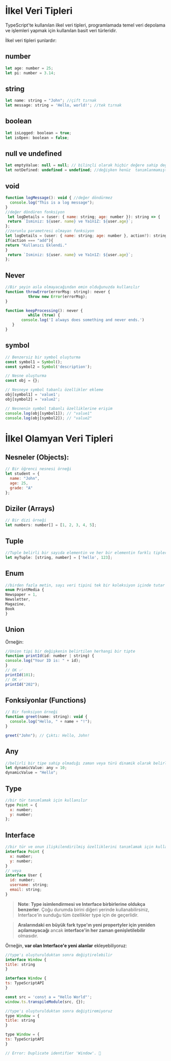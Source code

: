 # İlkel Veri Tipleri
TypeScript'te kullanılan ilkel veri tipleri, programlamada temel veri depolama ve işlemleri yapmak için kullanılan basit veri türleridir.

İlkel veri tipleri şunlardır:
## number
  ```js
let age: number = 25;
let pi: number = 3.14;
 ```
 ## string
  ```js
let name: string = "John"; //çift tırnak
let message: string = 'Hello, world!'; //tek tırnak
 ```
  ## boolean
  ```js
let isLogged: boolean = true;
let isOpen: boolean = false;
 ```
 ## null ve undefined
  ```js
let emptyValue: null = null; // bilinçli olarak hiçbir değere sahip değildir
let notDefined: undefined = undefined; //değişken henüz  tanımlanmamıştır
 ```
  ## void

  ```js
function logMessage(): void { //değer döndürmez
    console.log("This is a log message");
}
//değer döndüren fonksiyon
   let logDetails = (user: { name: string; age: number }): string => { 
   return `Isminiz: ${user. name} ve Ya1n1Z: ${user.age}`;
};
//zorunlu parametresi olmayan fonksiyon
 let logDetails = (user: { name: string; age: number }, action?): string => {
if(action === "add"){
return "Kullanıcı Eklendi."
}
   return `Isminiz: ${user. name} ve Ya1n1Z: ${user.age}`;
};
 ```
 ## Never
  ```js
  //Bir şeyin asla olmayacağından emin olduğunuzda kullanılır
function throwError(errorMsg: string): never { 
            throw new Error(errorMsg); 
} 

function keepProcessing(): never { 
            while (true) { 
         console.log('I always does something and never ends.')
     }
}
 ```
 ## symbol
  ```js
// Benzersiz bir symbol oluşturma
const symbol1 = Symbol();
const symbol2 = Symbol('description');

// Nesne oluşturma
const obj = {};

// Nesneye symbol tabanlı özellikler ekleme
obj[symbol1] = 'value1';
obj[symbol2] = 'value2';

// Nesnenin symbol tabanlı özelliklerine erişim
console.log(obj[symbol1]); // "value1"
console.log(obj[symbol2]); // "value2"
 ```
 # İlkel Olamyan Veri Tipleri
   ## Nesneler (Objects):
  ```js
// Bir öğrenci nesnesi örneği
let student = {
    name: "John",
    age: 25,
    grade: "A"
};
 ```
  ## Diziler (Arrays)
  ```js
// Bir dizi örneği
let numbers: number[] = [1, 2, 3, 4, 5];
 ```
   ## Tuple
  ```js
  //Tuple belirli bir sayıda elementin ve her bir elementin farklı tiplere sahip olabileceği arraydir.
let myTuple: [string, number] = ['hello', 123];
 ```
## Enum
  ```js
  //birden fazla metin, sayı veri tipini tek bir koleksiyon içinde tutar
enum PrintMedia {
  Newspaper = 1,
  Newsletter,
  Magazine,
  Book
}
 ```
 ## Union
Örneğin:
  ```js
  //Union tipi bir değişkenin belirtilen herhangi bir tipte
function printId(id: number | string) {
  console.log("Your ID is: " + id);
}
// OK ✅
printId(101);
// OK ✅
printId("202");
 ```
 ## Fonksiyonlar (Functions)
  ```js
// Bir fonksiyon örneği
function greet(name: string): void {
    console.log("Hello, " + name + "!");
}

greet("John"); // Çıktı: Hello, John!
 ```

 ## Any
  ```js
  //belirli bir tipe sahip olmadığı zaman veya türü dinamik olarak belirlenmesinde kullanılır
let dynamicValue: any = 10;
dynamicValue = "Hello";
 ```
   ## Type
  ```js
  //bir tür tanımlamak için kullanılır
type Point = {
    x: number;
    y: number;
};

 ```
   ## Interface
  ```js
  //bir tür ve onun ilişkilendirilmiş özelliklerini tanımlamak için kullanılır
interface Point {
    x: number;
    y: number;
}
// veya
interface User {
    id: number;
    username: string;
    email: string;
}
 ```
 > **Note**: **Type isimlendirmesi ve Interface birbirlerine oldukça benzerler**. Çoğu durumda birini diğeri yerinde kullanabilirsiniz, Interface'in sunduğu tüm özellikler type için de geçerlidir.

 > **Aralarındaki en büyük fark type'ın yeni propertyler için yeniden açılamayacağı** ancak **interface'in her zaman genişletilebilir** olmasıdır.

  Örneğin, **var olan Interface'e yeni alanlar** ekleyebiliyoruz:
  ```js
  //type'ı oluşturulduktan sonra değiştirelebilir
interface Window {
  title: string
}

interface Window {
  ts: TypeScriptAPI
}

const src = 'const a = "Hello World"';
window.ts.transpileModule(src, {});
 ```
  ```js
  //type'ı oluşturulduktan sonra değiştiremiyoruz
type Window = {
  title: string
}

type Window = {
  ts: TypeScriptAPI
}

 // Error: Duplicate identifier 'Window'. 🚨
 ```
